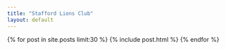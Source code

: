 ```yaml
---
title: "Stafford Lions Club"
layout: default
---
```


{% for post in site.posts limit:30 %}
  {% include post.html %}
{% endfor %}
